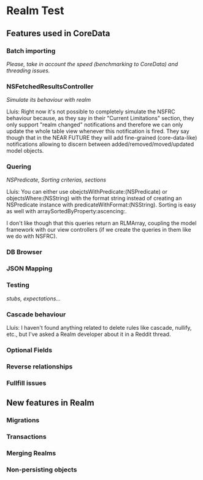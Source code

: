 Realm Test
==========

## Features used in CoreData

### Batch importing

*Please, take in account the speed (benchmarking to CoreData) and threading issues.*

### NSFetchedResultsController

*Simulate its behaviour with realm*

Lluís: 
Right now it's not possible to completely simulate the NSFRC behaviour because, as they say in their "Current Limitations" section, they only support "realm changed" notifications and therefore we can only update the whole table view whenever this notification is fired. They say though that in the NEAR FUTURE they will add fine-grained (core-data-like) notifications allowing to discern between added/removed/moved/updated model objects.

### Quering

*NSPredicate, Sorting criterias, sections*

Lluís:
You can either use obejctsWithPredicate:(NSPredicate) or objectsWhere:(NSString) with the format string instead of creating an NSPredicate instance with predicateWithFormat:(NSString).
Sorting is easy as well with arraySortedByProperty:ascencing:.

I don't like though that this queries return an RLMArray, coupling the model framework with our view controllers (if we create the queries in them like we do with NSFRC).

### DB Browser

### JSON Mapping

### Testing

*stubs, expectations…*

### Cascade behaviour

Lluís: 
I haven't found anything related to delete rules like cascade, nullify, etc., but I've asked a Realm developer about it in a Reddit thread. 

### Optional Fields

### Reverse relationships

### Fullfill issues

## New features in Realm

### Migrations

### Transactions

### Merging Realms

### Non-persisting objects
